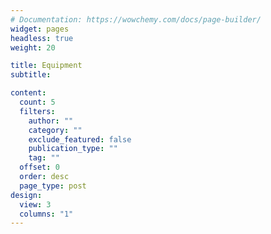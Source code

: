 ```yaml
---
# Documentation: https://wowchemy.com/docs/page-builder/
widget: pages
headless: true
weight: 20

title: Equipment
subtitle:

content:
  count: 5
  filters:
    author: ""
    category: ""
    exclude_featured: false
    publication_type: ""
    tag: ""
  offset: 0
  order: desc
  page_type: post
design:
  view: 3
  columns: "1"
---
```

